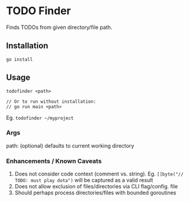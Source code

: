 # TODO Finder

Finds TODOs from given directory/file path.

## Installation

`go install`

## Usage

```
todofinder <path>

// Or to run without installation:
// go run main <path>
```

Eg. `todofinder ~/myproject`

### Args

path: (optional) defaults to current working directory

### Enhancements / Known Caveats

1. Does not consider code context (comment vs. string). Eg. `[]byte("// TODO: must play dota")` will be captured as a valid result
1. Does not allow exclusion of files/directories via CLI flag/config. file
1. Should perhaps process directories/files with bounded goroutines
